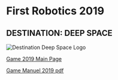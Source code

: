 # First Robotics 2019
## DESTINATION: DEEP SPACE

![Destination Deep Space Logo](https://www.firstinspires.org/sites/default/files/uploads/rightimage/FIRST-DestDeepSpace-logo_full-color-sponsor-350.png)

[Game 2019 Main Page](https://www.firstinspires.org/resource-library/frc/competition-manual-qa-system)

[Game Manuel 2019 pdf](https://firstfrc.blob.core.windows.net/frc2019/Manual/2019FRCGameSeasonManual.pdf)

